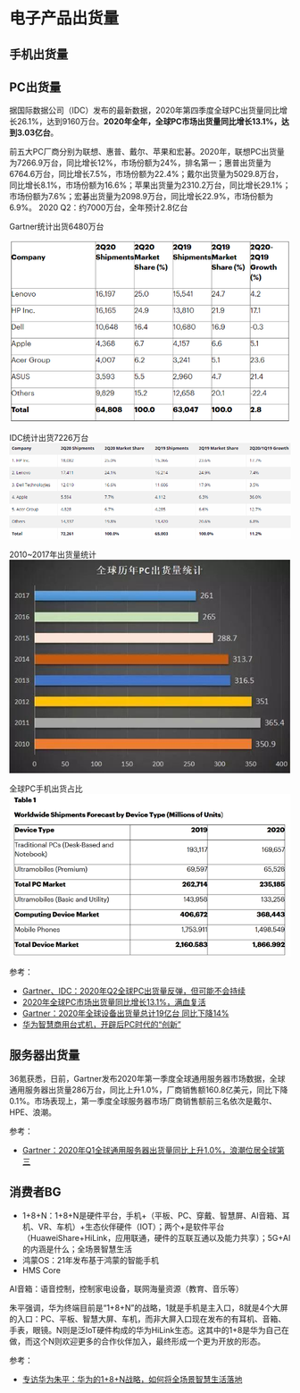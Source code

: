 # 电子产品出货量

## 手机出货量

## PC出货量

据国际数据公司（IDC）发布的最新数据，2020年第四季度全球PC出货量同比增长26.1%，达到9160万台。**2020年全年，全球PC市场出货量同比增长13.1%，达到3.03亿台**。

前五大PC厂商分别为联想、惠普、戴尔、苹果和宏碁。2020年，联想PC出货量为7266.9万台，同比增长12%，市场份额为24%，排名第一；惠普出货量为6764.6万台，同比增长7.5%，市场份额为22.4%；戴尔出货量为5029.8万台，同比增长8.1%，市场份额为16.6%；苹果出货量为2310.2万台，同比增长29.1%；市场份额为7.6%；宏碁出货量为2098.9万台，同比增长22.9%，市场份额为6.9%。
2020 Q2：约7000万台，全年预计2.8亿台

Gartner统计出货6480万台

![Gartner统计数据](img/gartner-2020Q2-pc-stat.png)

IDC统计出货7226万台
![IDC统计数据](img/idc-2020Q2-pc-stat.png)

2010~2017年出货量统计
![PC出货量统计](img/pc-stat-2010to2017.jpg)

全球PC手机出货占比
![全球PC手机出货占比](img/PC-Phone-percent-stat.png)

参考：

- [Gartner、IDC：2020年Q2全球PC出货量反弹，但可能不会持续](https://www.zhitongcaijing.com/content/detail/317123.html)
- [2020年全球PC市场出货量同比增长13.1%，满血复活](https://m.ebrun.com/ebonno/co_44749.html)
- [Gartner：2020年全球设备出货量总计19亿台 同比下降14%](https://tech.sina.com.cn/roll/2020-06-09/doc-iirczymk5968722.shtml)
- [华为智慧商用台式机，开辟后PC时代的“创新”](https://news.tom.com/202012/4664027787.html)

## 服务器出货量

36氪获悉，日前，Gartner发布2020年第一季度全球通用服务器市场数据，全球通用服务器出货量286万台，同比上升1.0%，厂商销售额160.8亿美元，同比下降0.1%。市场表现上，第一季度全球服务器市场厂商销售额前三名依次是戴尔、HPE、浪潮。

参考：

- [Gartner：2020年Q1全球通用服务器出货量同比上升1.0%，浪潮位居全球第三](https://36kr.com/newsflashes/753691579061767)

## 消费者BG

- 1+8+N：1+8+N是硬件平台，手机+（平板、PC、穿戴、智慧屏、AI音箱、耳机、VR、车机）+生态伙伴硬件（IOT）；两个+是软件平台（HuaweiShare+HiLink，应用联通，硬件的互联互通以及能力共享）；5G+AI的内涵是什么；全场景智慧生活
- 鸿蒙OS：21年发布基于鸿蒙的智能手机
- HMS Core

AI音箱：语音控制，控制家电设备，联网海量资源（教育、音乐等）

朱平强调，华为终端目前是“1+8+N”的战略，1就是手机是主入口，8就是4个大屏的入口：PC、平板、智慧大屏、车机，而非大屏入口现在发布的有耳机、音箱、手表，眼镜。N则是泛IoT硬件构成的华为HiLink生态。这其中的1+8是华为自己在做，而这个N则欢迎更多的合作伙伴加入，最终形成一个更为开放的形态。

参考：

- [专访华为朱平：华为的1+8+N战略，如何将全场景智慧生活落地 ](https://www.sohu.com/a/308523129_118797)
